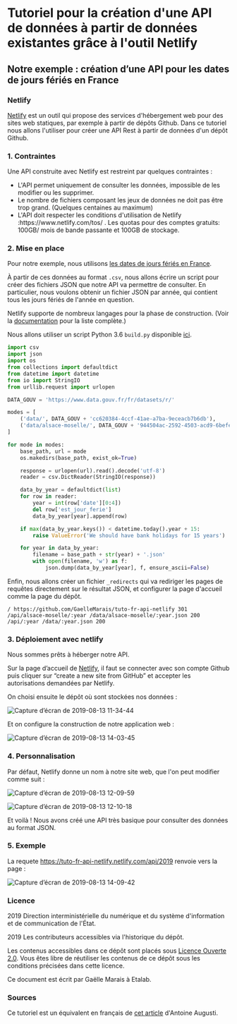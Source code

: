 # Tutoriel pour la création d'une API de données à partir de données existantes grâce à l'outil Netlify
## Notre exemple : création d’une API pour les dates de jours fériés en France



### Netlify
[Netlify](https://www.netlify.com/) est un outil qui propose des services d'hébergement web pour des sites web statiques, par exemple à partir de dépôts Github.
Dans ce tutoriel nous allons l'utiliser pour créer une API Rest à partir de données d'un dépôt Github.

### 1. Contraintes
Une API construite avec Netlify est restreint par quelques contraintes :
<ul>
<li> L'API permet uniquement de consulter les données, impossible de les modifier ou les supprimer.
<li> Le nombre de fichiers composant les jeux de données ne doit pas être trop grand. (Quelques centaines au maximum)
<li> L'API doit respecter les conditions d'utilisation de Netlify :https://www.netlify.com/tos/ . Les quotas pour des comptes gratuits: 100GB/ mois de bande passante et 100GB de stockage.
</ul>

### 2. Mise en place

Pour notre exemple, nous utilisons [les dates de jours fériés en France](https://www.data.gouv.fr/fr/datasets/jours-feries-en-france/).

À partir de ces données au format `.csv`, nous allons écrire un script pour créer des fichiers JSON que notre API va permettre de consulter. En particulier, nous voulons obtenir un fichier JSON par année, qui contient tous les jours fériés de l'année en question.

Netlify supporte de nombreux langages pour la phase de construction. (Voir la [documentation](https://www.netlify.com/docs/build-settings/) pour la liste complète.)

Nous allons utiliser un script Python 3.6 `build.py` disponible [ici](https://github.com/AntoineAugusti/api-jours-feries-france/blob/master/build.py).
```python
import csv
import json
import os
from collections import defaultdict
from datetime import datetime
from io import StringIO
from urllib.request import urlopen

DATA_GOUV = 'https://www.data.gouv.fr/fr/datasets/r/'

modes = [
    ('data/', DATA_GOUV + 'cc620384-4ccf-41ae-a7ba-9eceacb7b6db'),
    ('data/alsace-moselle/', DATA_GOUV + '944504ac-2592-4503-acd9-6befe8942ae2'),
]

for mode in modes:
    base_path, url = mode
    os.makedirs(base_path, exist_ok=True)

    response = urlopen(url).read().decode('utf-8')
    reader = csv.DictReader(StringIO(response))

    data_by_year = defaultdict(list)
    for row in reader:
        year = int(row['date'][0:4])
        del row['est_jour_ferie']
        data_by_year[year].append(row)

    if max(data_by_year.keys()) < datetime.today().year + 15:
        raise ValueError('We should have bank holidays for 15 years')

    for year in data_by_year:
        filename = base_path + str(year) + '.json'
        with open(filename, 'w') as f:
            json.dump(data_by_year[year], f, ensure_ascii=False)

```


Enfin, nous allons créer un fichier `_redirects` qui va rediriger les pages de requêtes directement sur le résultat JSON, et configurer la page d'accueil comme la page du dépôt.
```
/ https://github.com/GaelleMarais/tuto-fr-api-netlify 301
/api/alsace-moselle/:year /data/alsace-moselle/:year.json 200
/api/:year /data/:year.json 200
```

### 3. Déploiement avec netlify

Nous sommes prêts à héberger notre API.

Sur la page d’accueil de [Netlify](https://www.netlify.com/), il faut se connecter avec son compte Github puis cliquer sur “create a new site from GitHub” et accepter les autorisations demandées par Netlify.

On choisi ensuite le dépôt où sont stockées nos données :

![Capture d’écran de 2019-08-13 11-34-44](https://user-images.githubusercontent.com/14167172/62934329-9276a700-bdc4-11e9-9914-6008ee4d144c.png)

Et on configure la construction de notre application web :

![Capture d’écran de 2019-08-13 14-03-45](https://user-images.githubusercontent.com/14167172/62940164-44b56b00-bdd3-11e9-8dd0-558f13dd311d.png)

### 4. Personnalisation

Par défaut, Netlify donne un nom à notre site web, que l'on peut modifier comme suit :

![Capture d’écran de 2019-08-13 12-09-59](https://user-images.githubusercontent.com/14167172/62934536-1597fd00-bdc5-11e9-918b-a44fe1e8565e.png)

![Capture d’écran de 2019-08-13 12-10-18](https://user-images.githubusercontent.com/14167172/62934540-1761c080-bdc5-11e9-9ff6-ed594c06795a.png)

Et voilà !
Nous avons créé une API très basique pour consulter des données au format JSON.

### 5. Exemple

La requete https://tuto-fr-api-netlify.netlify.com/api/2019 renvoie vers la page :


![Capture d’écran de 2019-08-13 14-09-42](https://user-images.githubusercontent.com/14167172/62940558-24d27700-bdd4-11e9-94fa-c821b2be227c.png)



### Licence

2019 Direction interministérielle du numérique et du système
d'information et de communication de l'État. <br/>

2019 Les contributeurs accessibles via l'historique du dépôt. <br/>

Les contenus accessibles dans ce dépôt sont placés sous [Licence
Ouverte 2.0](LO.md).  Vous êtes libre de réutiliser les contenus de ce dépôt
sous les conditions précisées dans cette licence. </br>

Ce document est écrit par Gaëlle Marais à Etalab.

### Sources

Ce tutoriel est un équivalent en français de [cet article](https://blog.antoine-augusti.fr/2019/01/serving-a-json-rest-api-without-infrastructure-thanks-to-netlify/) d'Antoine Augusti.
